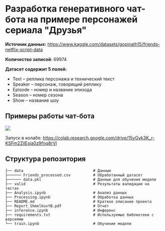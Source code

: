 # Разработка генеративного чат-бота на примере персонажей сериала "Друзья"

**Источник данных:** https://www.kaggle.com/datasets/gopinath15/friends-netflix-script-data 

**Количество записей**: 69974

**Датасет содержит 5 полей:**

* Text – реплика персонажа и технический текст
* Speaker – персонаж, говорящий реплику
* Episode – номер и название эпизода
* Season – номер сезона
* Show – название шоу

## Примеры работы чат-бота

<img src="./valid/Test_4.jpg" width=auto height=auto/>

Запуск в колабе: https://colab.research.google.com/drive/15yGyk3K_r-KSFm2ZilEsja0z9fnq8rVl

## Структура репозитория
    ├── data                               # Данные
    ├────── Friends_processed.csv          # Обработанный датасет
    ├────── data.pkl                       # Данные для обучения модели
    ├── valid                              # Результаты валидации на тестах
    ├── Analysis.ipynb                     # Анализ данных
    ├── Processing.ipynb                   # Обработка данных
    ├── README.md                          # Краткое описание проекта
    ├── Report_ShmelkovYB.pdf              # Отчет
    ├── inference.ipynb                    # Инференс
    ├── requirements.txt                   # Используемые библиотеки с версиями
    └── train.ipynb                        # Обучение модели
